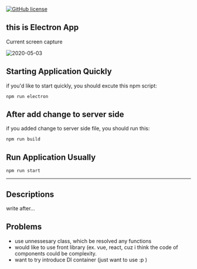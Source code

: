 [![GitHub license](https://img.shields.io/github/license/Koh0412/Dracula)](https://github.com/Koh0412/Dracula/blob/master/LICENSE)

## this is Electron App

Current screen capture

![2020-05-03](https://user-images.githubusercontent.com/49093842/80868038-e880d700-8cd2-11ea-8f37-55ca774082aa.png)

## Starting Application Quickly
if you'd like to start quickly, you should excute this npm script:
```
npm run electron
```

## After add change to server side
if you added change to server side file, you should run this:
```
npm run build
```

## Run Application Usually
```
npm run start
```
---
## Descriptions
write after...

## Problems
- use unnessesary class, which be resolved any functions
- would like to use front library (ex. vue, react, cuz i think the code of components could be complexity.
- want to try introduce DI container (just want to use :p )